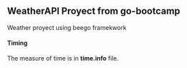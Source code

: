 ## WeatherAPI Proyect from go-bootcamp

Weather proyect using beego framekwork

#### Timing

The measure of time is in __time.info__ file.

